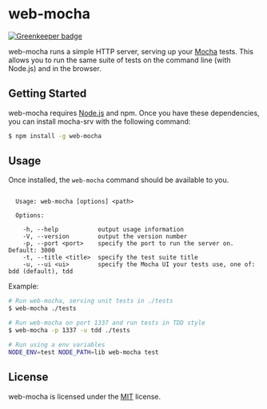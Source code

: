 web-mocha
=========

[![Greenkeeper badge](https://badges.greenkeeper.io/gabrielmancini/web-mocha.svg)](https://greenkeeper.io/)

web-mocha runs a simple HTTP server, serving up your [Mocha][mocha] tests. This allows you to run the same suite of tests on the command line (with Node.js) and in the browser.



Getting Started
---------------

web-mocha requires [Node.js][node] and npm. Once you have these dependencies, you can install mocha-srv with the following command:

```sh
$ npm install -g web-mocha
```


Usage
-----

Once installed, the `web-mocha` command should be available to you.

```

  Usage: web-mocha [options] <path>

  Options:

    -h, --help           output usage information
    -V, --version        output the version number
    -p, --port <port>    specify the port to run the server on. Default: 3000
    -t, --title <title>  specify the test suite title
    -u, --ui <ui>        specify the Mocha UI your tests use, one of: bdd (default), tdd

```

Example:

```sh
# Run web-mocha, serving unit tests in ./tests
$ web-mocha ./tests

# Run web-mocha on port 1337 and run tests in TDD style
$ web-mocha -p 1337 -u tdd ./tests

# Run using a env variables
NODE_ENV=test NODE_PATH=lib web-mocha test

```


License
-------

web-mocha is licensed under the [MIT][mit] license.



[mit]: http://opensource.org/licenses/mit-license.php
[mocha]: http://visionmedia.github.com/mocha/
[node]: http://nodejs.org/